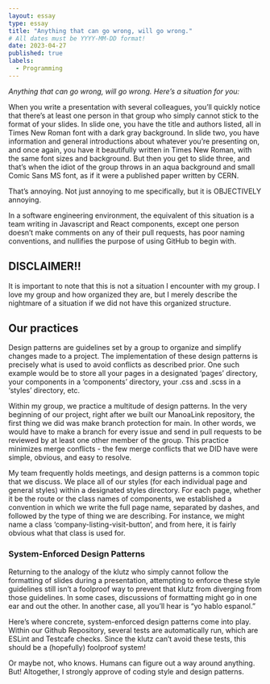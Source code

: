 ```yaml
---
layout: essay
type: essay
title: "Anything that can go wrong, will go wrong."
# All dates must be YYYY-MM-DD format!
date: 2023-04-27
published: true
labels:
  - Programming
---
```


*Anything that can go wrong, will go wrong. Here’s a situation for you:*

When you write a presentation with several colleagues, you’ll quickly notice that there’s at least one person in that group who simply cannot stick to the format of your slides. In slide one, you have the title and authors listed, all in Times New Roman font with a dark gray background. In slide two, you have information and general introductions about whatever you’re presenting on, and once again, you have it beautifully written in Times New Roman, with the same font sizes and background. But then you get to slide three, and that’s when the idiot of the group throws in an aqua background and small Comic Sans MS font, as if it were a published paper written by CERN. 

That’s annoying. Not just annoying to me specifically, but it is OBJECTIVELY annoying.

In a software engineering environment, the equivalent of this situation is a team writing in Javascript and React components, except one person doesn’t make comments on any of their pull requests, has poor naming conventions, and nullifies the purpose of using GitHub to begin with. 

## DISCLAIMER!!

It is important to note that this is not a situation I encounter with my group. I love my group and how organized they are, but I merely describe the nightmare of a situation if we did not have this organized structure.

## Our practices

Design patterns are guidelines set by a group to organize and simplify changes made to a project. The implementation of these design patterns is precisely what is used to avoid conflicts as described prior. One such example would be to store all your pages in a designated ‘pages’ directory, your components in a ‘components’ directory, your .css and .scss in a ‘styles’ directory, etc.

Within my group, we practice a multitude of design patterns. In the very beginning of our project, right after we built our ManoaLink repository, the first thing we did was make branch protection for main. In other words, we would have to make a branch for every issue and send in pull requests to be reviewed by at least one other member of the group. This practice minimizes merge conflicts - the few merge conflicts that we DID have were simple, obvious, and easy to resolve.

My team frequently holds meetings, and design patterns is a common topic that we discuss. We place all of our styles (for each individual page and general styles) within a designated styles directory. For each page, whether it be the route or the class names of components, we established a convention in which we write the full page name, separated by dashes, and followed by the type of thing we are describing. For instance, we might name a class ‘company-listing-visit-button’, and from here, it is fairly obvious what that class is used for.

### System-Enforced Design Patterns

Returning to the analogy of the klutz who simply cannot follow the formatting of slides during a presentation, attempting to enforce these style guidelines still isn’t a foolproof way to prevent that klutz from diverging from those guidelines. In some cases, discussions of formatting might go in one ear and out the other. In another case, all you’ll hear is “yo hablo espanol.”

Here’s where concrete, system-enforced design patterns come into play. Within our Github Repository, several tests are automatically run, which are ESLint and Testcafe checks. Since the klutz can’t avoid these tests, this should be a (hopefully) foolproof system!

Or maybe not, who knows. Humans can figure out a way around anything. But! Altogether, I strongly approve of coding style and design patterns.
